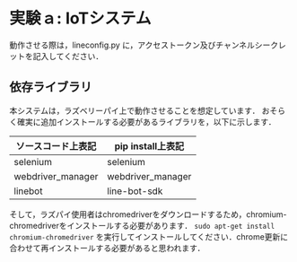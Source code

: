 # 実験ａ: IoTシステム

動作させる際は，lineconfig.py に，アクセストークン及びチャンネルシークレットを記入してください．


## 依存ライブラリ

本システムは，ラズベリーパイ上で動作させることを想定しています．
おそらく確実に追加インストールする必要があるライブラリを，以下に示します．

|  ソースコード上表記  |  pip install上表記  |
| ----------------- | ----------------- |
|    selenium       |      selenium     |
| webdriver_manager | webdriver_manager |
|      linebot      |    line-bot-sdk   |

そして，ラズパイ使用者はchromedriverをダウンロードするため，chromium-chromedriverをインストールする必要があります．
`sudo apt-get install chromium-chromedriver`
を実行してインストールしてください．chrome更新に合わせて再インストールする必要があると思われます．